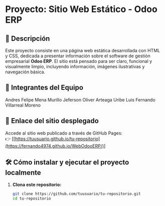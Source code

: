 # Proyecto: Sitio Web Estático - Odoo ERP

## 📄 Descripción
Este proyecto consiste en una página web estática desarrollada con HTML y CSS, dedicada a presentar información sobre el software de gestión empresarial **Odoo ERP**. El sitio está pensado para ser claro, funcional y visualmente limpio, incluyendo información, imágenes ilustrativas y navegación básica.

## 👥 Integrantes del Equipo

Andres Felipe Mena Murillo
Jeferson Oliver Arteaga Uribe
Luis Fernando Villarreal Moreno

## 🔗 Enlace del sitio desplegado
Accede al sitio web publicado a través de GitHub Pages:  
👉 [[https://tuusuario.github.io/tu-repositorio](https://fernando4974.github.io/WebOdooERP/)]

## 🛠️ Cómo instalar y ejecutar el proyecto localmente

1. **Clona este repositorio:**
   ```bash
   git clone https://github.com/tuusuario/tu-repositorio.git
   cd tu-repositorio

